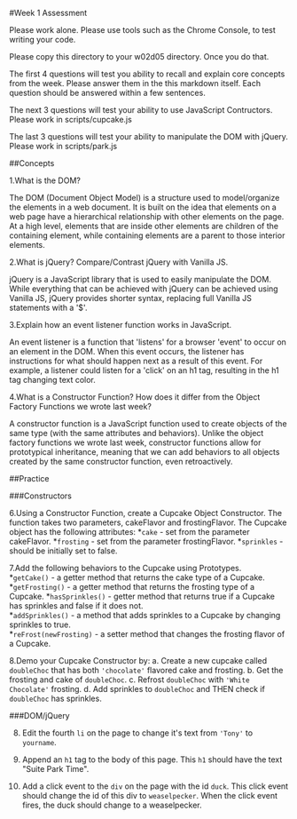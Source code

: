 #Week 1 Assessment

Please work alone. Please use tools such as the Chrome Console, to test writing your code. 

Please copy this directory to your w02d05 directory.  Once you do that.  

The first 4 questions will test you ability to recall and explain core concepts from the week. Please answer them in the this markdown itself. Each question should be answered within a few sentences.    

The next 3 questions will test your ability to use JavaScript Contructors.  Please work in scripts/cupcake.js

The last 3 questions will test your ability to manipulate the DOM with jQuery.  Please work in scripts/park.js

##Concepts

1.What is the DOM?

The DOM (Document Object Model) is a structure used to model/organize the elements in a web document.  It is built on the idea that elements on a web page have a hierarchical relationship with other elements on the page.  At a high level, elements that are inside other elements are children of the containing element, while containing elements are a parent to those interior elements.  

2.What is jQuery? Compare/Contrast jQuery with Vanilla JS.   

jQuery is a JavaScript library that is used to easily manipulate the DOM.  While everything that can be achieved with jQuery can be achieved using Vanilla JS, jQuery provides shorter syntax, replacing full Vanilla JS statements with a '$'.

3.Explain how an event listener function works in JavaScript.

An event listener is a function that 'listens' for a browser 'event' to occur on an element in the DOM.  When this event occurs, the listener has instructions for what should happen next as a result of this event.  For example, a listener could listen for a 'click' on an h1 tag, resulting in the h1 tag changing text color.  

4.What is a Constructor Function?  How does it differ from the Object Factory Functions we wrote last week?

A constructor function is a JavaScript function used to create objects of the same type (with the same attributes and behaviors).  Unlike the object factory functions we wrote last week, constructor functions allow for prototypical inheritance, meaning that we can add behaviors to all objects created by the same constructor function, even retroactively.  

##Practice

###Constructors

6.Using a Constructor Function, create a Cupcake Object Constructor. The function takes two parameters, cakeFlavor and frostingFlavor. The Cupcake object has the following attributes:
	*`cake` - set from the parameter cakeFlavor.
	*`frosting` - set from the parameter frostingFlavor.
	*`sprinkles` - should be initially set to false.  

7.Add the following behaviors to the Cupcake using Prototypes.  
	*`getCake()` - a getter method that returns the cake type of a Cupcake.
	*`getFrosting()` - a getter method that returns the frosting type of a Cupcake.
	*`hasSprinkles()` - getter method that returns true if a Cupcake has sprinkles and false if it does not.    
	*`addSprinkles()` - a method that adds sprinkles to a Cupcake by changing sprinkles to true.  
	*`reFrost(newFrosting)` - a setter method that changes the frosting flavor of a Cupcake.  

8.Demo your Cupcake Constructor by:
	a. Create a new cupcake called `doubleChoc` that has both `'chocolate'` flavored cake and frosting.
	b. Get the frosting and cake of `doubleChoc`.
	c. Refrost `doubleChoc` with `'White Chocolate'` frosting.
	d. Add sprinkles to `doubleChoc` and THEN check if `doubleChoc` has sprinkles.  

###DOM/jQuery

8. Edit the fourth `li` on the page to change it's text from `'Tony'` to `yourname`.  

9. Append an `h1` tag to the body of this page.  This `h1` should have the text "Suite Park Time".  

10. Add a click event to the `div` on the page with the id `duck`.  This click event should change the id of this div to `weaselpecker`.  When the click event fires, the duck should change to a weaselpecker.  
